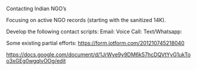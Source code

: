 ﻿Contacting Indian NGO’s

Focusing on active NGO records (starting with the sanitized 14K).

Develop the following contact scripts:
Email:
Voice Call:
Text/Whatsapp:

Some existing partial efforts: 
https://form.jotform.com/201210745218040

https://docs.google.com/document/d/1JrWye9y9DM6k57hcDQVtYyG1ukToo3xGEg0wgqlvOOg/edit
